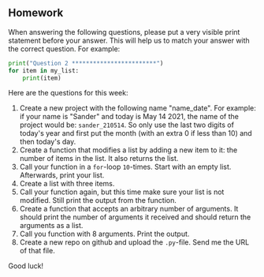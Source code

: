 Homework
-

When answering the following questions, please put a very visible print statement before your answer. This will help us to match your answer with the correct question. For example:

```Python
print("Question 2 ************************")
for item in my_list:
    print(item)
```

Here are the questions for this week:

1. Create a new project with the following name "name_date". For example: if your name is "Sander" and today is May 14 2021, the name of the project would be: `sander_210514`. So only use the last two digits of today's year and first put the month (with an extra 0 if less than 10) and then today's day.
1. Create a function that modifies a list by adding a new item to it: the number of items in the list. It also returns the list.
1. Call your function in a `for`-loop `10`-times. Start with an empty list. Afterwards, print your list.
1. Create a list with three items.
1. Call your function again, but this time make sure your list is not modified. Still print the output from the function.
1. Create a function that accepts an arbitrary number of arguments. It should print the number of arguments it received and should return the arguments as a list.
1. Call you function with 8 arguments. Print the output.
1. Create a new repo on github and upload the `.py`-file. Send me the URL of that file.

Good luck!

